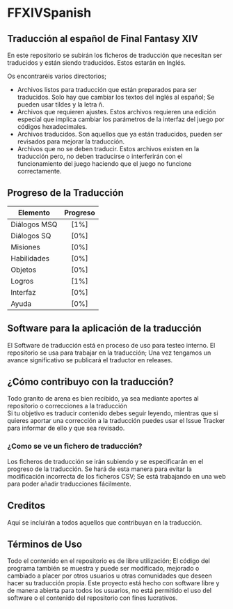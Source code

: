 # FFXIVSpanish
## Traducción al español de Final Fantasy XIV
En este repositorio se subirán los ficheros de traducción que necesitan ser traducidos y están siendo traducidos. Estos estarán en Inglés.<br/>

Os encontraréis varios directorios;<br/>
- Archivos listos para traducción que están preparados para ser traducidos. Solo hay que cambiar los textos del inglés al español; Se pueden usar tildes y la letra ñ.<br/>
- Archivos que requieren ajustes. Estos archivos requieren una edición especial que implica cambiar los parámetros de la interfaz del juego por códigos hexadecimales.<br/>
- Archivos traducidos. Son aquellos que ya están traducidos, pueden ser revisados para mejorar la traducción.<br/>
- Archivos que no se deben traducir. Estos archivos existen en la traducción pero, no deben traducirse o interferirán con el funcionamiento del juego haciendo que el juego no funcione correctamente.

## Progreso de la Traducción
| Elemento       | Progreso |
|----------------|:----------------:|
Diálogos MSQ| [1%]
Diálogos SQ | [0%]
Misiones      | [0%]
Habilidades   | [0%]
Objetos       | [0%]
Logros | [1%]
Interfaz | [0%]
Ayuda | [0%]



## Software para la aplicación de la traducción
El Software de traducción está en proceso de uso para testeo interno. El repositorio se usa para trabajar en la traducción; Una vez tengamos un avance significativo se publicará el traductor en releases.

## ¿Cómo contribuyo con la traducción?
Todo granito de arena es bien recibido, ya sea mediante aportes al repositorio o correcciones a la traducción<br/>
Si tu objetivo es traducir contenido debes seguir leyendo, mientras que si quieres aportar una corrección a la traducción puedes usar el Issue Tracker para informar de ello y que sea revisado.

### ¿Como se ve un fichero de traducción?
Los ficheros de traducción se irán subiendo y se especificarán en el progreso de la traducción. Se hará de esta manera para evitar la modificación incorrecta de los ficheros CSV; Se está trabajando en una web para poder añadir traducciones fácilmente.

## Creditos
Aquí se incluirán a todos aquellos que contribuyan en la traducción.

## Términos de Uso
Todo el contenido en el repositorio es de libre utilización; El código del programa también se muestra y puede ser modificado, mejorado o cambiado a placer por otros usuarios u otras comunidades que deseen hacer su traducción propia. Este proyecto está hecho con software libre y de manera abierta para todos los usuarios, no está permitido el uso del software o el contenido del repositorio con fines lucrativos.

